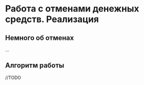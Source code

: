 # Работа с отменами денежных средств. Реализация

## Немного об отменах

...

## Алгоритм работы

//TODO
